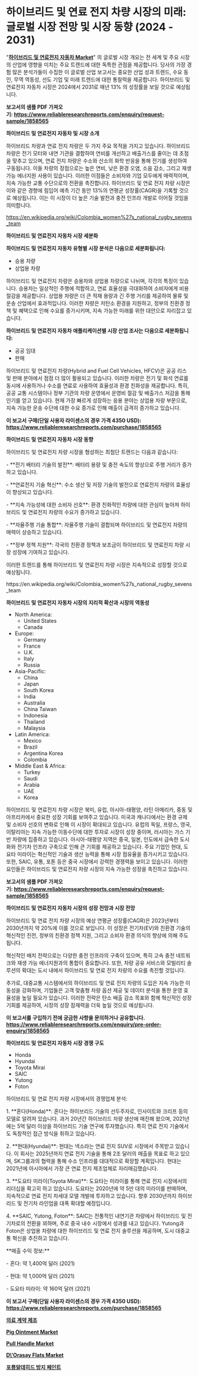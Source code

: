 <p><h1>하이브리드 및 연료 전지 차량 시장의 미래: 글로벌 시장 전망 및 시장 동향 (2024 - 2031)</h1></p><p>"<strong><a href="https://www.reliableresearchreports.com/hybrid-and-fuel-cell-vehicle-r1858565">하이브리드 및 연료전지 자동차 Market</a></strong>" 의 글로벌 시장 개요는 전 세계 및 주요 시장의 산업에 영향을 미치는 주요 트렌드에 대한 독특한 관점을 제공합니다. 당사의 가장 경험 많은 분석가들이 수집한 이 글로벌 산업 보고서는 중요한 산업 성과 트렌드, 수요 동인, 무역 역동성, 선도 기업 및 미래 트렌드에 대한 통찰력을 제공합니다. 하이브리드 및 연료전지 자동차 시장은 2024에서 2031로 매년 13% 의 성장률을 보일 것으로 예상됩니다.</p>
<p><strong>보고서의 샘플 PDF 가져오기:&nbsp;<a href="https://www.reliableresearchreports.com/enquiry/request-sample/1858565">https://www.reliableresearchreports.com/enquiry/request-sample/1858565</a></strong></p>
<p><strong>하이브리드 및 연료전지 자동차 및 시장 소개</strong></p>
<p><p>하이브리드 차량과 연료 전지 차량은 두 가지 주요 목적을 가지고 있습니다. 하이브리드 차량은 전기 모터와 내연 기관을 결합하여 연비를 개선하고 배출가스를 줄이는 데 초점을 맞추고 있으며, 연료 전지 차량은 수소와 산소의 화학 반응을 통해 전기를 생성하여 구동됩니다. 이들 차량의 장점으로는 높은 연비, 낮은 환경 오염, 소음 감소, 그리고 재생 가능 에너지원 사용이 있습니다. 이러한 이점들은 소비자와 기업 모두에게 매력적이며, 지속 가능한 교통 수단으로의 전환을 촉진합니다. 하이브리드 및 연료 전지 차량 시장은 이와 같은 경향에 힘입어 예측 기간 동안 13%의 연평균 성장률(CAGR)을 기록할 것으로 예상됩니다. 이는 이 시장이 더 높은 기술 발전과 충전 인프라 개발로 이어질 것임을 의미합니다.</p></p>
<p><a href="https://en.wikipedia.org/wiki/Colombia_women%27s_national_rugby_sevens_team">https://en.wikipedia.org/wiki/Colombia_women%27s_national_rugby_sevens_team</a></p>
<p><strong>하이브리드 및 연료전지 자동차 시장 세분화</strong></p>
<p><strong>하이브리드 및 연료전지 자동차 유형별 시장 분석은 다음으로 세분화됩니다:</strong></p>
<p><ul><li>승용 차량</li><li>상업용 차량</li></ul></p>
<p><p>하이브리드 및 연료전지 차량은 승용차와 상업용 차량으로 나뉘며, 각각의 특징이 있습니다. 승용차는 일상적인 주행에 적합하고, 연료 효율성을 극대화하여 소비자에게 비용 절감을 제공합니다. 상업용 차량은 더 큰 적재 용량과 긴 주행 거리를 제공하여 물류 및 운송 산업에서 효과적입니다. 이러한 차량은 저탄소 환경을 지원하고, 정부의 친환경 정책 및 혜택으로 인해 수요를 증가시키며, 지속 가능한 미래를 위한 대안으로 자리잡고 있습니다.</p></p>
<p><strong>하이브리드 및 연료전지 자동차 애플리케이션별 시장 산업 조사는 다음으로 세분화됩니다:</strong></p>
<p><ul><li>공공 임대</li><li>판매</li></ul></p>
<p><p>하이브리드 및 연료전지 차량(Hybrid and Fuel Cell Vehicles, HFCV)은 공공 리스 및 판매 분야에서 점점 더 많이 활용되고 있습니다. 이러한 차량은 전기 및 화석 연료를 동시에 사용하거나 수소를 연료로 사용하여 효율성과 환경 친화성을 제공합니다. 특히, 공공 교통 시스템이나 정부 기관의 차량 운영에서 운영비 절감 및 배출가스 저감을 통해 인기를 얻고 있습니다. 현재 가장 빠르게 성장하는 응용 분야는 상업용 차량 부문으로, 지속 가능한 운송 수단에 대한 수요 증가로 인해 매출이 급격히 증가하고 있습니다.</p></p>
<p><strong>이 보고서 구매(단일 사용자 라이센스의 경우 가격 4350 USD): <a href="https://www.reliableresearchreports.com/purchase/1858565">https://www.reliableresearchreports.com/purchase/1858565</a></strong></p>
<p><strong>하이브리드 및 연료전지 자동차 시장 동향</strong></p>
<p><p>하이브리드 및 연료전지 차량 시장을 형성하는 최첨단 트렌드는 다음과 같습니다:</p><p>- **전기 배터리 기술의 발전**: 배터리 용량 및 충전 속도의 향상으로 주행 거리가 증가하고 있습니다.</p><p>- **연료전지 기술 혁신**: 수소 생산 및 저장 기술의 발전으로 연료전지 차량의 효율성이 향상되고 있습니다.</p><p>- **지속 가능성에 대한 소비자 선호**: 환경 친화적인 차량에 대한 관심이 높아져 하이브리드 및 연료전지 차량의 수요가 증가하고 있습니다.</p><p>- **자율주행 기술 통합**: 자율주행 기술이 결합되며 하이브리드 및 연료전지 차량의 매력이 상승하고 있습니다.</p><p>- **정부 정책 지원**: 각국의 친환경 정책과 보조금이 하이브리드 및 연료전지 차량 시장 성장에 기여하고 있습니다.</p><p>이러한 트렌드를 통해 하이브리드 및 연료전지 차량 시장은 지속적으로 성장할 것으로 예상됩니다.</p></p>
<p>https://en.wikipedia.org/wiki/Colombia_women%27s_national_rugby_sevens_team</p>
<p><strong>하이브리드 및 연료전지 자동차 시장의 지리적 확산과 시장의 역동성</strong></p>
<p><ul>
    <li>
        North America:
        <ul>
            <li>United States</li>
            <li>Canada</li>
        </ul>
    </li>
    <li>
        Europe:
        <ul>
            <li>Germany</li>
            <li>France</li>
            <li>U.K.</li>
            <li>Italy</li>
            <li>Russia</li>
        </ul>
    </li>
    <li>
        Asia-Pacific:
        <ul>
            <li>China</li>
            <li>Japan</li>
            <li>South Korea</li>
            <li>India</li>
            <li>Australia</li>
            <li>China Taiwan</li>
            <li>Indonesia</li>
            <li>Thailand</li>
            <li>Malaysia</li>
        </ul>
    </li>
    <li>
        Latin America:
        <ul>
            <li>Mexico</li>
            <li>Brazil</li>
            <li>Argentina Korea</li>
            <li>Colombia</li>
        </ul>
    </li>
    <li>
        Middle East & Africa:
        <ul>
            <li>Turkey</li>
            <li>Saudi</li>
            <li>Arabia</li>
            <li>UAE</li>
            <li>Korea</li>
        </ul>
    </li>
    </ul></p>
<p><p>하이브리드 및 연료전지 차량 시장은 북미, 유럽, 아시아-태평양, 라틴 아메리카, 중동 및 아프리카에서 중요한 성장 기회를 보여주고 있습니다. 미국과 캐나다에서는 환경 규제 및 소비자 선호의 변화로 인해 이 시장이 확대되고 있습니다. 유럽의 독일, 프랑스, 영국, 이탈리아는 지속 가능한 이동수단에 대한 투자로 시장이 성장 중이며, 러시아는 가스 기반 차량에 집중하고 있습니다. 아시아-태평양 지역은 중국, 일본, 인도에서 급속한 도시화와 전기차 인프라 구축으로 인해 큰 기회를 제공하고 있습니다. 주요 기업인 현대, 도요타 미라이는 혁신적인 기술과 생산 능력을 통해 시장 점유율을 증가시키고 있습니다. 또한, SAIC, 유통, 포톤 등은 중국 시장에서 강력한 경쟁력을 보이고 있습니다. 이러한 요인들은 하이브리드 및 연료전지 차량 시장의 지속 가능한 성장을 촉진하고 있습니다.</p></p>
<p><strong>보고서의 샘플 PDF 가져오기:&nbsp;<a href="https://www.reliableresearchreports.com/enquiry/request-sample/1858565">https://www.reliableresearchreports.com/enquiry/request-sample/1858565</a></strong></p>
<p><strong>하이브리드 및 연료전지 자동차 시장의 성장 전망과 시장 전망</strong></p>
<p><p>하이브리드 및 연료 전지 차량 시장의 예상 연평균 성장률(CAGR)은 2023년부터 2030년까지 약 20%에 이를 것으로 보입니다. 이 성장은 전기차(EV)와 친환경 기술의 혁신적인 진전, 정부의 친환경 정책 지원, 그리고 소비자 환경 의식의 향상에 의해 주도됩니다.</p><p>혁신적인 배치 전략으로는 다양한 충전 인프라의 구축이 있으며, 특히 고속 충전 네트워크와 재생 가능 에너지원과의 통합이 중요합니다. 또한, 차량 공유 서비스와 모빌리티 솔루션의 확대는 도시 내에서 하이브리드 및 연료 전지 차량의 수요를 촉진할 것입니다. </p><p>추가로, 대중교통 시스템에서의 하이브리드 및 연료 전지 차량의 도입은 지속 가능한 이동성을 강화하며, 기업들은 고객 맞춤형 차량 옵션 제공 및 데이터 분석을 통한 운영 효율성을 높일 필요가 있습니다. 이러한 전략은 탄소 배출 감소 목표와 함께 혁신적인 성장 기회를 제공하여, 시장의 성장 잠재력을 더욱 높일 것으로 예상됩니다.</p></p>
<p><strong>이 보고서를 구입하기 전에 궁금한 사항을 문의하거나 공유합니다. <a href="https://www.reliableresearchreports.com/enquiry/pre-order-enquiry/1858565">https://www.reliableresearchreports.com/enquiry/pre-order-enquiry/1858565</a></strong></p>
<p><strong>하이브리드 및 연료전지 자동차 시장 경쟁 구도</strong></p>
<p><ul><li>Honda</li><li>Hyundai</li><li>Toyota Mirai</li><li>SAIC</li><li>Yutong</li><li>Foton</li></ul></p>
<p><p>하이브리드 및 연료 전지 차량 시장에서의 경쟁업체 분석:</p><p>1. **혼다(Honda)**: 혼다는 하이브리드 기술의 선두주자로, 인사이트와 크리프 등의 모델로 알려져 있습니다. 과거 20년간 하이브리드 차량 생산에 매진해 왔으며, 2021년에는 5억 달러 이상을 하이브리드 기술 연구에 투자했습니다. 특히 연료 전지 기술에서도 독창적인 접근 방식을 취하고 있습니다.</p><p>2. **현대(Hyundai)**: 현대는 넥소라는 연료 전지 SUV로 시장에서 주목받고 있습니다. 이 회사는 2025년까지 연료 전지 기술을 통해 2조 달러의 매출을 목표로 하고 있으며, SK그룹과의 협력을 통해 수소 인프라를 대대적으로 확장할 계획입니다. 현대는 2021년에 아시아에서 가장 큰 연료 전지 제조업체로 자리매김했습니다.</p><p>3. **도요타 미라이(Toyota Mirai)**: 도요타는 미라이를 통해 연료 전지 시장에서의 리더십을 확고히 하고 있습니다. 도요타는 2020년에 약 5만 대의 미라이를 판매하며, 지속적으로 연료 전지 차세대 모델 개발에 투자하고 있습니다. 향후 2030년까지 하이브리드 및 전기차 라인업을 대폭 확대할 예정입니다.</p><p>4. **SAIC, Yutong, Foton**: SAIC는 전통적인 내연기관 차량에서 하이브리드 및 전기차로의 전환을 꾀하며, 주로 중국 내수 시장에서 성과를 내고 있습니다. Yutong과 Foton은 상업용 차량에 대한 하이브리드 및 연료 전지 솔루션을 제공하며, 도시 대중교통 혁신을 추진하고 있습니다.</p><p>**매출 수익 정보:**</p><p>- 혼다: 약 1,400억 달러 (2021)</p><p>- 현대: 약 1,000억 달러 (2021)</p><p>- 도요타 미라이: 약 160억 달러 (2021)</p></p>
<p><strong>이 보고서 구매(단일 사용자 라이센스의 경우 가격 4350 USD): <a href="https://www.reliableresearchreports.com/purchase/1858565">https://www.reliableresearchreports.com/purchase/1858565</a></strong></p>
<p><strong><p><a href="https://medium.com/@joshuapierce88/2024%EB%85%84%EB%B6%80%ED%84%B0-2031%EB%85%84%EA%B9%8C%EC%A7%80%EC%9D%98-%EA%B8%80%EB%A1%9C%EB%B2%8C-%EC%9D%98%EB%A3%8C-%EA%B3%84%EC%95%BD-%EC%A0%9C%EC%A1%B0-%EC%8B%9C%EC%9E%A5-%EA%B8%B0%ED%9A%8C-%EB%B0%8F-%EC%98%88%EC%B8%A1-aa34d47b359d">의료 계약 제조</a></p><p><a href="https://medium.com/@clarenceuvalis67867/pig-ointment-market-size-share-analysis-growth-trends-forecast-2024-2031-3cc296c8182c">Pig Ointment Market</a></p><p><a href="https://medium.com/@dannellbugess3/deep-dive-into-the-pull-handle-market-itstrends-market-segmentation-and-competitive-analysis-e1dca5fe049f">Pull Handle Market</a></p><p><a href="https://github.com/gdfhhhj/Market-Research-Report-List-6/blob/main/dorasay-flats-market.md">D\'Orasay Flats Market</a></p><p><a href="https://github.com/sougarounis/Market-Research-Report-List-6/blob/main/9934772108321.md">포름알데히드 방지 페인트</a></p></strong></p>
<p></p>